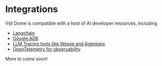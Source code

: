 # Integrations

Vijil Dome is compatible with a host of AI developer resources, including 
- [Langchain](../dome/tutorials/langchain.md)
- [Google ADK](../dome/tutorials/adk.md)
- [LLM Tracing tools like Weave and Agentops](../dome/tutorials/observability.md#wb-weave)
- [OpenTelemetry for observability](../dome/tutorials/observability.md#opentelemetry-compliant-platforms)

More to come soon!
